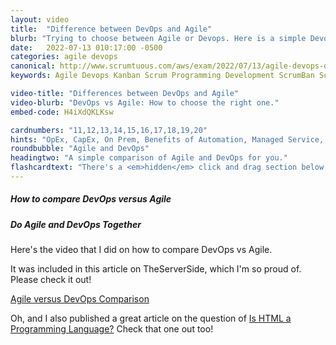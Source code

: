 ```yaml
---
layout: video
title:  "Difference between DevOps and Agile"
blurb: "Trying to choose between Agile or Devops. Here is a simple Devops versus Agile comparison showing the differences."
date:   2022-07-13 010:17:00 -0500
categories: agile devops
canonical: http://www.scrumtuous.com/aws/exam/2022/07/13/agile-devops-differences-similarities-comparison.html
keywords: Agile Devops Kanban Scrum Programming Development ScrumBan ScrumBut

video-title: "Differences between DevOps and Agile"
video-blurb: "DevOps vs Agile: How to choose the right one."
embed-code: H4iXdQKLKsw

cardnumbers: "11,12,13,14,15,16,17,18,19,20"
hints: "OpEx, CapEx, On Prem, Benefits of Automation, Managed Service, Design for Failure, Monolithic architectures, Parallel Computing, RDS, ECS, EKS, DynamoDB"
roundbubble: "Agile and DevOps"
headingtwo: "A simple comparison of Agile and DevOps for you."
flashcardtext: "There's a <em>hidden</em> click and drag section below for hints."
---
```



<div class="card mt-5">
  <div class="card-header">
    <h5>How to compare DevOps versus Agile</h5>
  </div>
  <div class="card-body">
    <h5 class="card-title">Do Agile and DevOps Together</h5>


Here's the video that I did on how to compare DevOps vs Agile.  
    
It was included in this article on TheServerSide, which I'm so proud of. Please check it out!
   
    
<a href="https://www.theserverside.com/blog/Coffee-Talk-Java-News-Stories-and-Opinions/Agile-vs-DevOps-differences-similarities-compare-deployment-culture-silos">Agile versus DevOps Comparison</a>

Oh, and I also published a great article on the question of <a href="https://www.theserverside.com/feature/Is-HTML-a-programming-language">Is HTML a Programming Language?</a> Check that one out too!

  </div>
</div>







